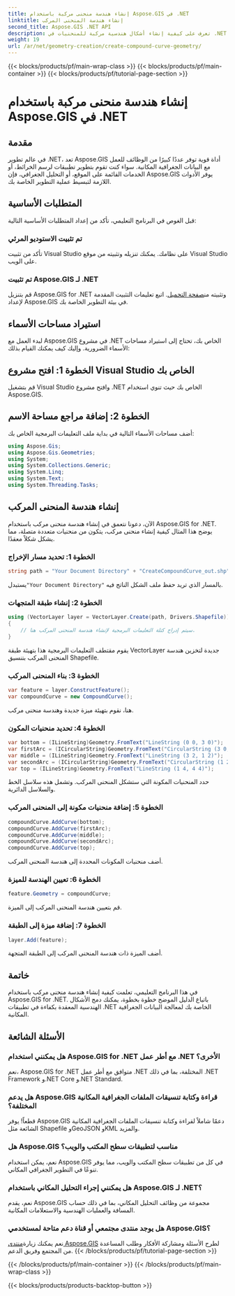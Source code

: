 ```yaml
---
title: إنشاء هندسة منحنى مركبة باستخدام Aspose.GIS في .NET
linktitle: إنشاء هندسة المنحنى المركب
second_title: Aspose.GIS .NET API
description: تعرف على كيفية إنشاء أشكال هندسية مركبة للمنحنيات في .NET باستخدام Aspose.GIS لمعالجة البيانات الجغرافية المكانية بشكل سلس.
weight: 19
url: /ar/net/geometry-creation/create-compound-curve-geometry/
---
```


{{< blocks/products/pf/main-wrap-class >}}
{{< blocks/products/pf/main-container >}}
{{< blocks/products/pf/tutorial-page-section >}}

# إنشاء هندسة منحنى مركبة باستخدام Aspose.GIS في .NET

## مقدمة
في عالم تطوير .NET، تعد Aspose.GIS أداة قوية توفر عددًا كبيرًا من الوظائف للعمل مع البيانات الجغرافية المكانية. سواء كنت تقوم بتطوير تطبيقات لرسم الخرائط، أو الخدمات القائمة على الموقع، أو التحليل الجغرافي، فإن Aspose.GIS يوفر الأدوات اللازمة لتبسيط عملية التطوير الخاصة بك.
## المتطلبات الأساسية
قبل الغوص في البرنامج التعليمي، تأكد من إعداد المتطلبات الأساسية التالية:
### تم تثبيت الاستوديو المرئي
تأكد من تثبيت Visual Studio على نظامك. يمكنك تنزيله وتثبيته من موقع Visual Studio على الويب.
### تم تثبيت Aspose.GIS لـ .NET
 قم بتنزيل Aspose.GIS for .NET وتثبيته من[صفحة التحميل](https://releases.aspose.com/gis/net/). اتبع تعليمات التثبيت المقدمة لإعداد Aspose.GIS في بيئة التطوير الخاصة بك.

## استيراد مساحات الأسماء
لبدء العمل مع Aspose.GIS في مشروع .NET الخاص بك، تحتاج إلى استيراد مساحات الأسماء الضرورية. وإليك كيف يمكنك القيام بذلك:
## الخطوة 1: افتح مشروع Visual Studio الخاص بك
قم بتشغيل Visual Studio وافتح مشروع .NET الخاص بك حيث تنوي استخدام Aspose.GIS.
## الخطوة 2: إضافة مراجع مساحة الاسم
أضف مساحات الأسماء التالية في بداية ملف التعليمات البرمجية الخاص بك:
```csharp
using Aspose.Gis;
using Aspose.Gis.Geometries;
using System;
using System.Collections.Generic;
using System.Linq;
using System.Text;
using System.Threading.Tasks;
```
## إنشاء هندسة المنحنى المركب
الآن، دعونا نتعمق في إنشاء هندسة منحنى مركب باستخدام Aspose.GIS for .NET. يوضح هذا المثال كيفية إنشاء منحنى مركب، يتكون من منحنيات متعددة متصلة، مما يشكل شكلاً معقدًا.
### الخطوة 1: تحديد مسار الإخراج
```csharp
string path = "Your Document Directory" + "CreateCompoundCurve_out.shp";
```
 يستبدل`"Your Document Directory"` بالمسار الذي تريد حفظ ملف الشكل الناتج فيه.
### الخطوة 2: إنشاء طبقة المتجهات
```csharp
using (VectorLayer layer = VectorLayer.Create(path, Drivers.Shapefile))
{
    // سيتم إدراج كتلة التعليمات البرمجية لإنشاء هندسة المنحنى المركب هنا.
}
```
يقوم مقتطف التعليمات البرمجية هذا بتهيئة طبقة VectorLayer جديدة لتخزين هندسة المنحنى المركب بتنسيق Shapefile.
### الخطوة 3: بناء المنحنى المركب
```csharp
var feature = layer.ConstructFeature();
var compoundCurve = new CompoundCurve();
```
هنا، نقوم بتهيئة ميزة جديدة وهندسة منحنى مركب.
### الخطوة 4: تحديد منحنيات المكون
```csharp
var bottom = (ILineString)Geometry.FromText("LineString (0 0, 3 0)");
var firstArc = (ICircularString)Geometry.FromText("CircularString (3 0, 4 1, 3 2)");
var middle = (ILineString)Geometry.FromText("LineString (3 2, 1 2)");
var secondArc = (ICircularString)Geometry.FromText("CircularString (1 2, 0 3, 1 4)");
var top = (ILineString)Geometry.FromText("LineString (1 4, 4 4)");
```
حدد المنحنيات المكونة التي ستشكل المنحنى المركب. وتشمل هذه سلاسل الخط والسلاسل الدائرية.
### الخطوة 5: إضافة منحنيات مكونة إلى المنحنى المركب
```csharp
compoundCurve.AddCurve(bottom);
compoundCurve.AddCurve(firstArc);
compoundCurve.AddCurve(middle);
compoundCurve.AddCurve(secondArc);
compoundCurve.AddCurve(top);
```
أضف منحنيات المكونات المحددة إلى هندسة المنحنى المركب.
### الخطوة 6: تعيين الهندسة للميزة
```csharp
feature.Geometry = compoundCurve;
```
قم بتعيين هندسة المنحنى المركب إلى الميزة.
### الخطوة 7: إضافة ميزة إلى الطبقة
```csharp
layer.Add(feature);
```
أضف الميزة ذات هندسة المنحنى المركب إلى الطبقة المتجهة.

## خاتمة
في هذا البرنامج التعليمي، تعلمت كيفية إنشاء هندسة منحنى مركب باستخدام Aspose.GIS for .NET. باتباع الدليل الموضح خطوة بخطوة، يمكنك دمج الأشكال الهندسية المعقدة بكفاءة في تطبيقات .NET الخاصة بك لمعالجة البيانات الجغرافية المكانية.
## الأسئلة الشائعة
### هل يمكنني استخدام Aspose.GIS for .NET مع أطر عمل .NET الأخرى؟
نعم، Aspose.GIS for .NET متوافق مع أطر عمل .NET المختلفة، بما في ذلك .NET Framework و.NET Core و.NET Standard.
### هل يدعم Aspose.GIS قراءة وكتابة تنسيقات الملفات الجغرافية المكانية المختلفة؟
قطعاً! يوفر Aspose.GIS دعمًا شاملاً لقراءة وكتابة تنسيقات الملفات الجغرافية المكانية الشائعة مثل Shapefile وGeoJSON وKML والمزيد.
### هل Aspose.GIS مناسب لتطبيقات سطح المكتب والويب؟
نعم، يمكن استخدام Aspose.GIS في كل من تطبيقات سطح المكتب والويب، مما يوفر تنوعًا في التطوير الجغرافي المكاني.
### هل يمكنني إجراء التحليل المكاني باستخدام Aspose.GIS لـ .NET؟
نعم، يقدم Aspose.GIS مجموعة من وظائف التحليل المكاني، بما في ذلك حساب المسافة والعمليات الهندسية والاستعلامات المكانية.
### هل يوجد منتدى مجتمعي أو قناة دعم متاحة لمستخدمي Aspose.GIS؟
 نعم يمكنك زيارة[منتدى Aspose.GIS](https://forum.aspose.com/c/gis/33) لطرح الأسئلة ومشاركة الأفكار وطلب المساعدة من المجتمع وفريق الدعم.
{{< /blocks/products/pf/tutorial-page-section >}}

{{< /blocks/products/pf/main-container >}}
{{< /blocks/products/pf/main-wrap-class >}}

{{< blocks/products/products-backtop-button >}}
